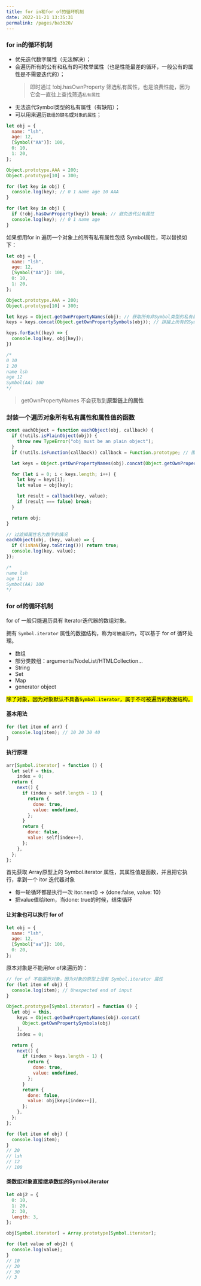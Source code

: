 ```yaml
---
title: for in和for of的循环机制
date: 2022-11-21 13:35:31
permalink: /pages/ba3b20/
---
```


### for in的循环机制

- 优先迭代数字属性（无法解决）；
- 会遍历所有的公有和私有的可枚举属性（也是性能最差的循环，一般公有的属性是不需要迭代的）；
  > 即时通过 !obj.hasOwnProperty 筛选私有属性，也是浪费性能，因为它会一直往上查找筛选`私有属性`
- 无法迭代Symbol类型的私有属性（有缺陷）；
- 可以用来遍历`数组的键名`或`对象的属性`；

```js
let obj = {
  name: "lsh",
  age: 12,
  [Symbol("AA")]: 100,
  0: 10,
  1: 20,
};

Object.prototype.AAA = 200;
Object.prototype[10] = 300;

for (let key in obj) {
  console.log(key); // 0 1 name age 10 AAA
}

for (let key in obj) {
  if (!obj.hasOwnProperty(key)) break; // 避免迭代公有属性
  console.log(key); // 0 1 name age
}
```

如果想用for in 遍历一个对象上的所有私有属性包括 Symbol属性，可以替换如下：

```js
let obj = {
  name: "lsh",
  age: 12,
  [Symbol("AA")]: 100,
  0: 10,
  1: 20,
};

Object.prototype.AAA = 200;
Object.prototype[10] = 300;

let keys = Object.getOwnPropertyNames(obj); // 获取所有非Symbol类型的私有属性，结果是个数组，数组中包含属性名
keys = keys.concat(Object.getOwnPropertySymbols(obj)); // 拼接上所有的Symbol类型的私有属性

keys.forEach((key) => {
  console.log(key, obj[key]); 
})

/*
0 10
1 20
name lsh
age 12
Symbol(AA) 100
*/
```

> getOwnPropertyNames 不会获取到**原型链上的属性**

### 封装一个遍历对象所有私有属性和属性值的函数

```js
const eachObject = function eachObject(obj, callback) {
  if (!utils.isPlainObject(obj)) {
    throw new TypeError("obj must be an plain object");
  }
  if (!utils.isFunction(callback)) callback = Function.prototype; // 匿名空函数

  let keys = Object.getOwnPropertyNames(obj).concat(Object.getOwnPropertySymbols(obj));

  for (let i = 0; i < keys.length; i++) {
    let key = keys[i];
    let value = obj[key];

    let result = callback(key, value);
    if (result === false) break;
  }

  return obj;
}

// 过滤掉属性名为数字的情况
eachObject(obj, (key, value) => {
  if (!isNaN(key.toString())) return true;
  console.log(key, value);
});

/*
name lsh
age 12
Symbol(AA) 100
*/
```

### for of的循环机制

for of 一般只能遍历具有 Iterator迭代器的数组对象。

拥有 `Symbol.iterator` 属性的数据结构，称为`可被遍历的`，可以基于 for of 循环处理。

- 数组
- 部分类数组：arguments/NodeList/HTMLCollection...
- String
- Set
- Map
- generator object

<mark>除了对象，因为对象默认不具备`Symbol.iterator`，属于不可被遍历的数据结构。</mark>

#### 基本用法

```js
for (let item of arr) {
  console.log(item); // 10 20 30 40
}
```

#### 执行原理

```js
arr[Symbol.iterator] = function () {
  let self = this,
    index = 0;
  return {
    next() {
      if (index > self.length - 1) {
        return {
          done: true,
          value: undefined,
        };
      }
      return {
        done: false,
        value: self[index++],
      };
    },
  };
};
```

首先获取 Array原型上的 Symbol.iterator 属性，其属性值是函数，并且把它执行，拿到一个 itor 迭代器对象
- 每一轮循环都是执行一次 itor.next() -> {done:false, value: 10}
- 把value值给item，当done: true的时候，结束循环

#### 让对象也可以执行 for of

```js
let obj = {
  name: "lsh",
  age: 12,
  [Symbol["aa"]]: 100,
  0: 20,
};
```

原本对象是不能用for of来遍历的：

```js
// for of 不能遍历对象，因为对象的原型上没有 Symbol.iterator 属性
for (let item of obj) {
  console.log(item); // Unexpected end of input
}
```

```js
Object.prototype[Symbol.iterator] = function () {
  let obj = this,
    keys = Object.getOwnPropertyNames(obj).concat(
      Object.getOwnPropertySymbols(obj)
    ),
    index = 0;

  return {
    next() {
      if (index > keys.length - 1) {
        return {
          done: true,
          value: undefined,
        };
      }
      return {
        done: false,
        value: obj[keys[index++]],
      };
    },
  };
};

for (let item of obj) {
  console.log(item);
}
// 20
// lsh
// 12
// 100
```

#### 类数组对象直接继承数组的Symbol.iterator

```js
let obj2 = {
  0: 10,
  1: 20,
  2: 30,
  length: 3,
};

obj[Symbol.iterator] = Array.prototype[Symbol.iterator];

for (let value of obj2) {
  console.log(value);
}
// 10
// 20
// 30
// 3
```
